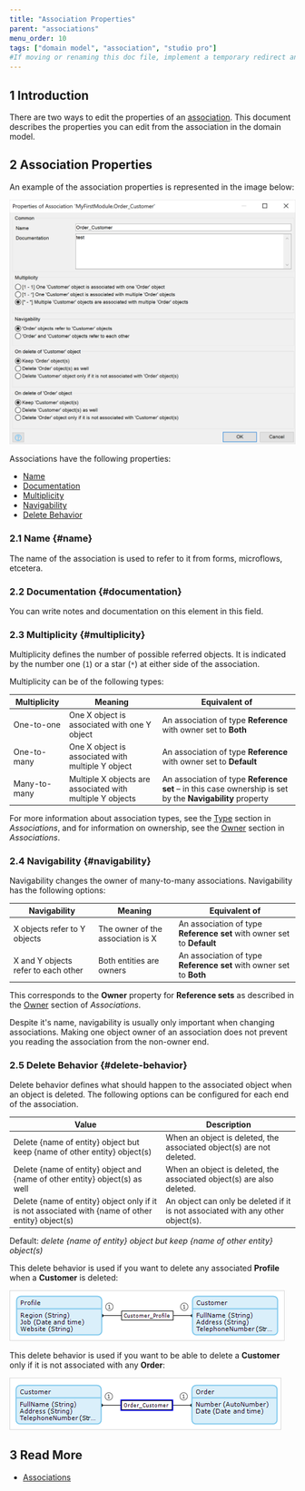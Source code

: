 ```yaml
---
title: "Association Properties"
parent: "associations"
menu_order: 10
tags: ["domain model", "association", "studio pro"]
#If moving or renaming this doc file, implement a temporary redirect and let the respective team know they should update the URL in the product. See Mapping to Products for more details.
---
```


## 1 Introduction

There are two ways to edit the properties of an [association](associations). This document describes the properties you can edit from the association in the domain model.



## 2 Association Properties

An example of the association properties is represented in the image below:

![Association Properties](attachments/associations/association-properties.png)

Associations have the following properties:

* [Name](#name) 
* [Documentation](#documentation)
* [Multiplicity](#multiplicity)
* [Navigability](#navigability)
* [Delete Behavior](#delete-behavior)

### 2.1 Name {#name}

The name of the association is used to refer to it from forms, microflows, etcetera.

### 2.2 Documentation {#documentation}

You can write notes and documentation on this element in this field. 

### 2.3 Multiplicity {#multiplicity}

Multiplicity defines the number of possible referred objects. It is indicated by the number one (`1`) or a star (`*`) at either side of the association.

Multiplicity can be of the following types:

| Multiplicity | Meaning | Equivalent of |
| --- | --- | --- |
| One-to-one | One X object is associated with one Y object | An association of type **Reference** with owner set to **Both** |
| One-to-many | One X object is associated with multiple Y object | An association of type **Reference** with owner set to **Default** |
| Many-to-many | Multiple X objects are associated with multiple Y objects |  An association of type **Reference set** – in this case ownership is set by the **Navigability** property |

For more information about association types, see the [Type](association-member-properties#type) section in *Associations*, and for information on ownership, see the [Owner](association-member-properties#owner) section in *Associations*.

### 2.4 Navigability {#navigability}

Navigability changes the owner of many-to-many associations. Navigability has the following options:

| Navigability | Meaning | Equivalent of |
| --- | --- | --- |
| X objects refer to Y objects | The owner of the association is X | An association of type **Reference set** with owner set to **Default** |
| X and Y objects refer to each other | Both entities are owners | An association of type **Reference set** with owner set to **Both** |

This corresponds to the **Owner** property for **Reference sets** as described in the [Owner](association-member-properties#owner) section of *Associations*.

Despite it's name, navigability is usually only important when changing associations. Making one object owner of an association does not prevent you reading the association from the non-owner end.

### 2.5 Delete Behavior {#delete-behavior}

Delete behavior defines what should happen to the associated object when an object is deleted. The following options can be configured for each end of the association.

| Value | Description |
| --- | --- |
| Delete {name of entity} object but keep {name of other entity} object(s) | When an object is deleted, the associated object(s) are not deleted. |
| Delete {name of entity} object and {name of other entity} object(s) as well | When an object is deleted, the associated object(s) are also deleted. |
| Delete {name of entity} object only if it is not associated with {name of other entity} object(s) | An object can only be deleted if it is not associated with any other object(s). |

Default: *delete {name of entity} object but keep {name of other entity} object(s)*

This delete behavior is used if you want to delete any associated **Profile** when a **Customer** is deleted:

![](attachments/associations/918143.png)

This delete behavior is used if you want to be able to delete a **Customer** only if it is not associated with any **Order**:

![](attachments/associations/918146.png)

## 3 Read More

* [Associations](associations)
